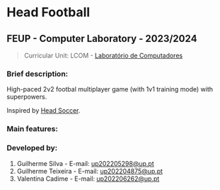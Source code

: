 # Head Football

## FEUP - Computer Laboratory - 2023/2024

> Curricular Unit: LCOM - [Laboratório de Computadores](https://sigarra.up.pt/feup/en/UCURR_GERAL.FICHA_UC_VIEW?pv_ocorrencia_id=520323)

### Brief description:

High-paced 2v2 footbal multiplayer game (with 1v1 training mode) with superpowers.

Inspired by [Head Soccer](https://play.google.com/store/apps/details?id=com.dnddream.headsoccer.android&hl=en&gl=US).

### Main features:

### Developed by:

1. Guilherme Silva - E-mail: up202205298@up.pt
2. Guilherme Teixeira - E-mail: up202204875@up.pt
3. Valentina Cadime - E-mail: up202206262@up.pt
